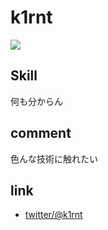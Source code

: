 # k1rnt

![](https://komarev.com/ghpvc/?username=k1rnt)
## Skill
何も分からん

## comment
色んな技術に触れたい

## link
- [twitter/@k1rnt](https://twitter.com/k1rnt)
